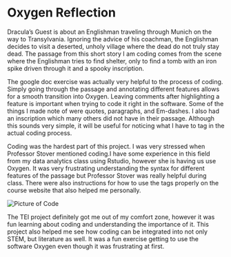 # Oxygen Reflection

Dracula’s Guest is about an Englishman traveling through Munich on the way to Transylvania. Ignoring the advice of his coachman, the Englishman decides to visit a deserted, unholy village where the dead do not truly stay dead. The passage from this short story I am coding comes from the scene where the Englishman tries to find shelter, only to find a tomb with an iron spike driven through it and a spooky inscription.

The google doc exercise was actually very helpful to the process of coding. Simply going through the passage and annotating different features allows for a smooth transition into Oxygen. Leaving comments after highlighting a feature is important when trying to code it right in the software. Some of the things I made note of were quotes, paragraphs, and Em-dashes. I also had an inscription which many others did not have in their passage. Although this sounds very simple, it will be useful for noticing what I have to tag in the actual coding process.

Coding was the hardest part of this project. I was very stressed when Professor Stover mentioned coding.I  have some experience in this field from my data analytics class using Rstudio, however she is having us use Oxygen. It was very frustrating understanding the syntax for different features of the passage but Professor Stover was really helpful during class. There were also instructions for how to use the tags properly on the course website that also helped me personally.

![Picture of Code](https://KobeSmith350.github.io/Kobe-Smith-350/images/Code.jpg)

The TEI project definitely got me out of my comfort zone, however it was fun learning about coding and understanding the importance of it. This project also helped me see how coding can be integrated into not only STEM, but literature as well. It was a fun exercise getting to use the software Oxygen even though it was frustrating at first.

